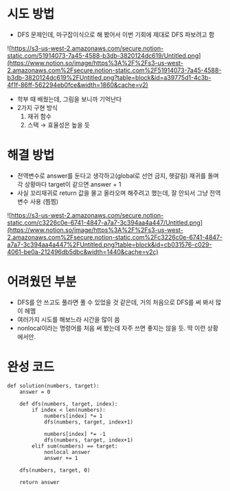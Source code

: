 # 시도 방법

- DFS 문제인데, 마구잡이식으로 해 봤어서 이번 기회에 제대로 DFS 파보려고 함

![https://s3-us-west-2.amazonaws.com/secure.notion-static.com/51914073-7a45-4588-b3db-3820124dc619/Untitled.png](https://www.notion.so/image/https%3A%2F%2Fs3-us-west-2.amazonaws.com%2Fsecure.notion-static.com%2F51914073-7a45-4588-b3db-3820124dc619%2FUntitled.png?table=block&id=a39775d1-4c3b-4f1f-86ff-562294eb0fce&width=1860&cache=v2)

- 학부 때 배웠는데, 그림을 보니까 기억난다
- 2가지 구현 방식
  1. 재귀 함수
  2. 스택 → 효율성은 높을 듯

# 해결 방법

- 전역변수로 answer를 둔다고 생각하고(global로 선언 금지, 헷갈림) 재귀를 돌며 각 상황마다 target이 같으면 answer + 1
- 사실 꼬리재귀로 return 값을 물고 올라오며 해주려고 했는데, 잘 안되서 그냥 전역변수 사용 (찜찜)

![https://s3-us-west-2.amazonaws.com/secure.notion-static.com/c3226c0e-6741-4847-a7a7-3c394aa4a447/Untitled.png](https://www.notion.so/image/https%3A%2F%2Fs3-us-west-2.amazonaws.com%2Fsecure.notion-static.com%2Fc3226c0e-6741-4847-a7a7-3c394aa4a447%2FUntitled.png?table=block&id=cb031576-c029-4061-be0a-212496db5dbc&width=1440&cache=v2c)

# 어려웠던 부분

- DFS를 안 쓰고도 풀라면 풀 수 있었을 것 같은데, 거의 처음으로 DFS를 써 봐서 많이 헤멤
- 여러가지 시도를 해보느라 시간을 많이 씀
- nonlocal이라는 명령어를 처음 써 봤는데 자주 쓰면 좋지는 않을 듯. 딱 이런 상황에서만.

# 완성 코드

```
def solution(numbers, target):
    answer = 0
    
    def dfs(numbers, target, index):
        if index < len(numbers):
            numbers[index] *= 1
            dfs(numbers, target, index+1)
        
            numbers[index] *= -1
            dfs(numbers, target, index+1)
        elif sum(numbers) == target:
            nonlocal answer
            answer += 1
    
    dfs(numbers, target, 0)
    
    return answer
```